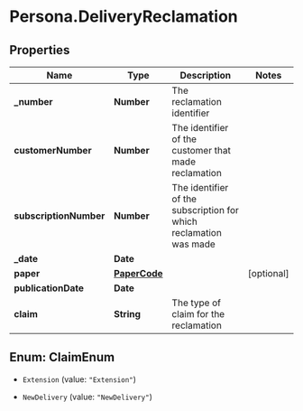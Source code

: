 # Persona.DeliveryReclamation

## Properties

Name | Type | Description | Notes
------------ | ------------- | ------------- | -------------
**_number** | **Number** | The reclamation identifier | 
**customerNumber** | **Number** | The identifier of the customer that made reclamation | 
**subscriptionNumber** | **Number** | The identifier of the subscription for which reclamation was made | 
**_date** | **Date** |  | 
**paper** | [**PaperCode**](PaperCode.md) |  | [optional] 
**publicationDate** | **Date** |  | 
**claim** | **String** | The type of claim for the reclamation | 



## Enum: ClaimEnum


* `Extension` (value: `"Extension"`)

* `NewDelivery` (value: `"NewDelivery"`)




